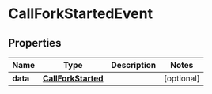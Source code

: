 # CallForkStartedEvent

## Properties
Name | Type | Description | Notes
------------ | ------------- | ------------- | -------------
**data** | [**CallForkStarted**](CallForkStarted.md) |  |  [optional]

